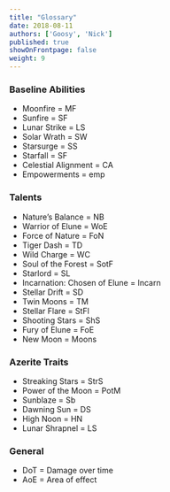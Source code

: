```yaml
---
title: "Glossary"
date: 2018-08-11
authors: ['Goosy', 'Nick']
published: true
showOnFrontpage: false
weight: 9
---
```



### Baseline Abilities

- Moonfire = MF
- Sunfire = SF
- Lunar Strike = LS
- Solar Wrath = SW
- Starsurge = SS
- Starfall = SF
- Celestial Alignment = CA
- Empowerments = emp

### Talents

- Nature’s Balance = NB
- Warrior of Elune = WoE
- Force of Nature = FoN
- Tiger Dash = TD
- Wild Charge = WC
- Soul of the Forest = SotF
- Starlord = SL
- Incarnation: Chosen of Elune = Incarn
- Stellar Drift = SD
- Twin Moons = TM
- Stellar Flare = StFl
- Shooting Stars = ShS
- Fury of Elune = FoE
- New Moon = Moons

### Azerite Traits

- Streaking Stars = StrS
- Power of the Moon = PotM
- Sunblaze = Sb
- Dawning Sun = DS
- High Noon = HN
- Lunar Shrapnel = LS

### General

- DoT = Damage over time
- AoE = Area of effect
